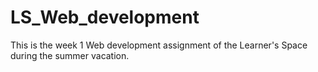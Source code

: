 # LS_Web_development
This is the week 1 Web development assignment of the Learner's Space during the summer vacation.
